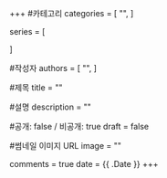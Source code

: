 +++
#카테고리
categories = [
    "",
]

series = [
    
]

#작성자
authors = [
    "",
]

#제목
title = ""

#설명
description = ""

#공개: false / 비공개: true
draft = false

#썸네일 이미지 URL
image = ""

comments = true
date = {{ .Date }}
+++

<!-- 게시글 내용 -->